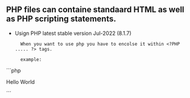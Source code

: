 ## PHP files can containe standaard HTML as well as PHP scripting statements.

- Usign PHP latest stable version Jul-2022 (8.1.7)

		When you want to use php you have to encolse it within <?PHP ..... ?> tags.

		example:

´´´php
<HTML>
  Hello World
</HTML>
<?PHP
  phpinfo();
?>

´´´
